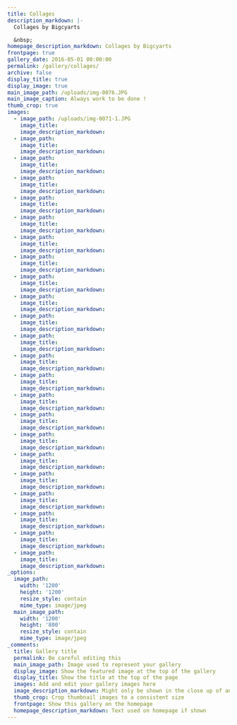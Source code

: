 ```yaml
---
title: Collages
description_markdown: |-
  Collages by Bigcyarts

  &nbsp;
homepage_description_markdown: Collages by Bigcyarts
frontpage: true
gallery_date: 2016-05-01 00:00:00
permalink: /gallery/collages/
archive: false
display_title: true
display_image: true
main_image_path: /uploads/img-0076.JPG
main_image_caption: Always work to be done !
thumb_crop: true
images:
  - image_path: /uploads/img-0071-1.JPG
    image_title:
    image_description_markdown:
  - image_path:
    image_title:
    image_description_markdown:
  - image_path:
    image_title:
    image_description_markdown:
  - image_path:
    image_title:
    image_description_markdown:
  - image_path:
    image_title:
    image_description_markdown:
  - image_path:
    image_title:
    image_description_markdown:
  - image_path:
    image_title:
    image_description_markdown:
  - image_path:
    image_title:
    image_description_markdown:
  - image_path:
    image_title:
    image_description_markdown:
  - image_path:
    image_title:
    image_description_markdown:
  - image_path:
    image_title:
    image_description_markdown:
  - image_path:
    image_title:
    image_description_markdown:
  - image_path:
    image_title:
    image_description_markdown:
  - image_path:
    image_title:
    image_description_markdown:
  - image_path:
    image_title:
    image_description_markdown:
  - image_path:
    image_title:
    image_description_markdown:
  - image_path:
    image_title:
    image_description_markdown:
  - image_path:
    image_title:
    image_description_markdown:
  - image_path:
    image_title:
    image_description_markdown:
  - image_path:
    image_title:
    image_description_markdown:
  - image_path:
    image_title:
    image_description_markdown:
  - image_path:
    image_title:
    image_description_markdown:
  - image_path:
    image_title:
    image_description_markdown:
_options:
  image_path:
    width: '1200'
    height: '1200'
    resize_style: contain
    mime_type: image/jpeg
  main_image_path:
    width: '1200'
    height: '800'
    resize_style: contain
    mime_type: image/jpeg
_comments:
  title: Gallery title
  permalink: Be careful editing this
  main_image_path: Image used to represent your gallery
  display_image: Show the featured image at the top of the gallery
  display_title: Show the title at the top of the page
  images: Add and edit your gallery images here
  image_description_markdown: Might only be shown in the close up of an image
  thumb_crop: Crop thumbnail images to a consistent size
  frontpage: Show this gallery on the homepage
  homepage_description_markdown: Text used on homepage if shown
---
```


